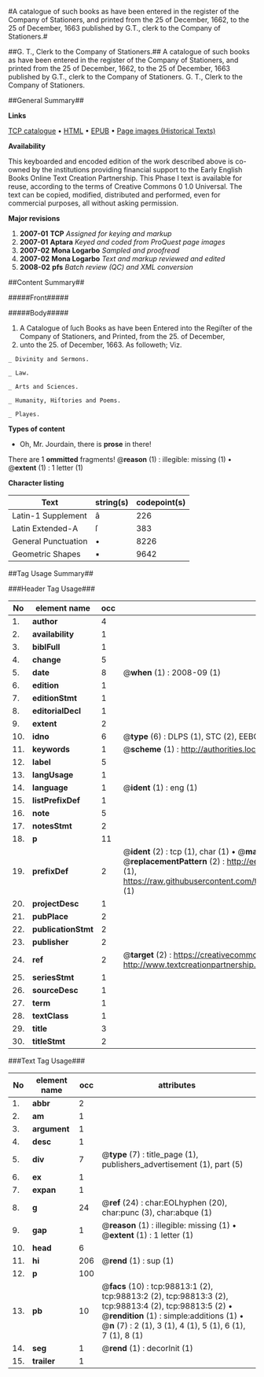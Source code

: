 #A catalogue of such books as have been entered in the register of the Company of Stationers, and printed from the 25 of December, 1662, to the 25 of December, 1663 published by G.T., clerk to the Company of Stationers.#

##G. T., Clerk to the Company of Stationers.##
A catalogue of such books as have been entered in the register of the Company of Stationers, and printed from the 25 of December, 1662, to the 25 of December, 1663 published by G.T., clerk to the Company of Stationers.
G. T., Clerk to the Company of Stationers.

##General Summary##

**Links**

[TCP catalogue](http://www.ota.ox.ac.uk/tcp/)  • 
[HTML](http://tei.it.ox.ac.uk/tcp/Texts-HTML/free/A62/A62839.html)  • 
[EPUB](http://tei.it.ox.ac.uk/tcp/Texts-EPUB/free/A62/A62839.epub) • 
[Page images (Historical Texts)](https://data.historicaltexts.jisc.ac.uk/view?pubId=eebo-13286621e&pageId=eebo-13286621e-98813-1)

**Availability**

This keyboarded and encoded edition of the
	       work described above is co-owned by the institutions
	       providing financial support to the Early English Books
	       Online Text Creation Partnership. This Phase I text is
	       available for reuse, according to the terms of Creative
	       Commons 0 1.0 Universal. The text can be copied,
	       modified, distributed and performed, even for
	       commercial purposes, all without asking permission.

**Major revisions**

1. __2007-01__ __TCP__ *Assigned for keying and markup*
1. __2007-01__ __Aptara__ *Keyed and coded from ProQuest page images*
1. __2007-02__ __Mona Logarbo__ *Sampled and proofread*
1. __2007-02__ __Mona Logarbo__ *Text and markup reviewed and edited*
1. __2008-02__ __pfs__ *Batch review (QC) and XML conversion*

##Content Summary##

#####Front#####

#####Body#####

1. A Catalogue of ſuch Books as
have been Entered into the Regiſter
of the Company of Stationers, and
Printed, from the 25. of December,
1662. unto the 25. of December, 1663.
As followeth; Viz.

    _ Divinity and Sermons.

    _ Law.

    _ Arts and Sciences.

    _ Humanity, Hiſtories and Poems.

    _ Playes.

**Types of content**

  * Oh, Mr. Jourdain, there is **prose** in there!

There are 1 **ommitted** fragments! 
 @__reason__ (1) : illegible: missing (1)  •  @__extent__ (1) : 1 letter (1)

**Character listing**


|Text|string(s)|codepoint(s)|
|---|---|---|
|Latin-1 Supplement|â|226|
|Latin Extended-A|ſ|383|
|General Punctuation|•|8226|
|Geometric Shapes|▪|9642|

##Tag Usage Summary##

###Header Tag Usage###

|No|element name|occ|attributes|
|---|---|---|---|
|1.|__author__|4||
|2.|__availability__|1||
|3.|__biblFull__|1||
|4.|__change__|5||
|5.|__date__|8| @__when__ (1) : 2008-09 (1)|
|6.|__edition__|1||
|7.|__editionStmt__|1||
|8.|__editorialDecl__|1||
|9.|__extent__|2||
|10.|__idno__|6| @__type__ (6) : DLPS (1), STC (2), EEBO-CITATION (1), OCLC (1), VID (1)|
|11.|__keywords__|1| @__scheme__ (1) : http://authorities.loc.gov/ (1)|
|12.|__label__|5||
|13.|__langUsage__|1||
|14.|__language__|1| @__ident__ (1) : eng (1)|
|15.|__listPrefixDef__|1||
|16.|__note__|5||
|17.|__notesStmt__|2||
|18.|__p__|11||
|19.|__prefixDef__|2| @__ident__ (2) : tcp (1), char (1)  •  @__matchPattern__ (2) : ([0-9\-]+):([0-9IVX]+) (1), (.+) (1)  •  @__replacementPattern__ (2) : http://eebo.chadwyck.com/downloadtiff?vid=$1&page=$2 (1), https://raw.githubusercontent.com/textcreationpartnership/Texts/master/tcpchars.xml#$1 (1)|
|20.|__projectDesc__|1||
|21.|__pubPlace__|2||
|22.|__publicationStmt__|2||
|23.|__publisher__|2||
|24.|__ref__|2| @__target__ (2) : https://creativecommons.org/publicdomain/zero/1.0/ (1), http://www.textcreationpartnership.org/docs/. (1)|
|25.|__seriesStmt__|1||
|26.|__sourceDesc__|1||
|27.|__term__|1||
|28.|__textClass__|1||
|29.|__title__|3||
|30.|__titleStmt__|2||


###Text Tag Usage###

|No|element name|occ|attributes|
|---|---|---|---|
|1.|__abbr__|2||
|2.|__am__|1||
|3.|__argument__|1||
|4.|__desc__|1||
|5.|__div__|7| @__type__ (7) : title_page (1), publishers_advertisement (1), part (5)|
|6.|__ex__|1||
|7.|__expan__|1||
|8.|__g__|24| @__ref__ (24) : char:EOLhyphen (20), char:punc (3), char:abque (1)|
|9.|__gap__|1| @__reason__ (1) : illegible: missing (1)  •  @__extent__ (1) : 1 letter (1)|
|10.|__head__|6||
|11.|__hi__|206| @__rend__ (1) : sup (1)|
|12.|__p__|100||
|13.|__pb__|10| @__facs__ (10) : tcp:98813:1 (2), tcp:98813:2 (2), tcp:98813:3 (2), tcp:98813:4 (2), tcp:98813:5 (2)  •  @__rendition__ (1) : simple:additions (1)  •  @__n__ (7) : 2 (1), 3 (1), 4 (1), 5 (1), 6 (1), 7 (1), 8 (1)|
|14.|__seg__|1| @__rend__ (1) : decorInit (1)|
|15.|__trailer__|1||
